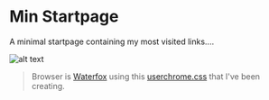 # Min Startpage

A minimal startpage containing my most visited links....

![alt text](http://i.imgur.com/KIMBAXp.png "Min Startpage")

> Browser is [Waterfox](https://www.waterfox.net/) using this [userchrome.css](https://github.com/furycd001/dots/tree/master/Waterfox) that I've been creating.
